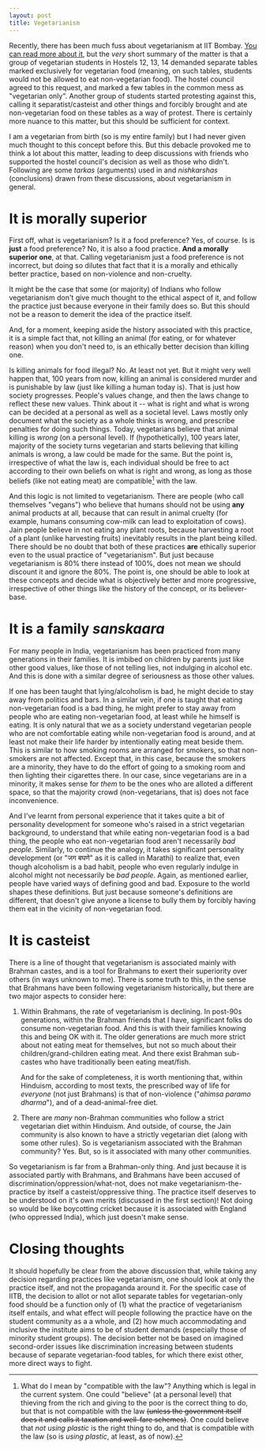 ```yaml
---
layout: post
title: Vegetarianism
---
```


Recently, there has been much fuss about vegetarianism at IIT Bombay.
[You can read more about it](https://archive.is/3KR66), but the _very_ short
summary of the matter is that a group of vegetarian students in Hostels 12, 13,
14 demanded separate tables marked exclusively for vegetarian food (meaning, on
such tables, students would not be allowed to eat non-vegetarian food). The
hostel council agreed to this request, and marked a few tables in the common
mess as "vegetarian only". Another group of students started protesting against
this, calling it separatist/casteist and other things and forcibly brought and
ate non-vegetarian food on these tables as a way of protest. There is certainly
more nuance to this matter, but this should be sufficient for context.

I am a vegetarian from birth (so is my entire family) but I had never given much
thought to this concept before this. But this debacle provoked me to think a lot
about this matter, leading to deep discussions with friends who supported the
hostel council's decision as well as those who didn't. Following are some
_tarkas_ (arguments) used in and _nishkarshas_ (conclusions) drawn from these
discussions, about vegetarianism in general.

# It is morally superior

First off, what is vegetarianism? Is it a food preference? Yes, of course. Is is
**just** a food preference? No, it is also a food practice. **And a morally
superior one**, at that. Calling vegetarianism just a food preference is not
incorrect, but doing so dilutes that fact that it is a morally and ethically
better practice, based on non-violence and non-cruelty.

It might be the case that some (or majority) of Indians who follow vegetarianism
don't give much thought to the ethical aspect of it, and follow the practice
just because everyone in their family does so. But this should not be a reason
to demerit the idea of the practice itself.

And, for a moment, keeping aside the history associated with this practice, it
is a simple fact that, not killing an animal (for eating, or for whatever
reason) when you don't need to, is an ethically better decision than killing
one.

Is killing animals for food illegal? No. At least not yet. But it might very
well happen that, 100 years from now, killing an animal is considered murder and
is punishable by law (just like killing a human today is). That is just how
society progresses. People's values change, and then the laws change to reflect
these new values. Think about it -- what is right and what is wrong can be
decided at a personal as well as a societal level. Laws mostly only document
what the society as a whole thinks is wrong, and prescribe penalties for doing
such things. Today, vegetarians believe that animal killing is _wrong_ (on a
personal level). If (hypothetically), 100 years later, majority of the society
turns vegetarian and starts believing that killing animals is wrong, a law could
be made for the same. But the point is, irrespective of what the law is, each
individual should be free to act according to their own beliefs on what is right
and wrong, as long as those beliefs (like not eating meat) are compatible[^1]
with the law.

And this logic is not limited to vegetarianism. There are people (who call
themselves "vegans") who believe that humans should not be using **any** animal
products at all, because that can result in animal cruelty (for example, humans
consuming cow-milk can lead to exploitation of cows). Jain people believe in not
eating any plant roots, because harvesting a root of a plant (unlike harvesting
fruits) inevitably results in the plant being killed. There should be no doubt
that both of these practices **are** ethically superior even to the usual
practice of "vegetarianism". But just because vegetarianism is 80% there instead
of 100%, does not mean we should discount it and ignore the 80%. The point is,
one should be able to look at these concepts and decide what is objectively
better and more progressive, irrespective of other things like the history of
the concept, or its believer-base.

# It is a family _sanskaara_

For many people in India, vegetarianism has been practiced from many generations
in their families. It is imbibed on children by parents just like other good
values, like those of not telling lies, not indulging in alcohol etc. And this
is done with a similar degree of seriousness as those other values.

If one has been taught that lying/alcoholism is bad, he might decide to stay
away from politics and bars. In a similar vein, if one is taught that eating
non-vegetarian food is a bad thing, he might prefer to stay away from people who
are eating non-vegetarian food, at least while he himself is eating. It is only
natural that we as a society understand vegetarian people who are not
comfortable eating while non-vegetarian food is around, and at least not make
their life harder by intentionally eating meat beside them. This is similar to
how smoking rooms are arranged for smokers, so that non-smokers are not
affected. Except that, in this case, because the smokers are a minority, they
have to do the effort of going to a smoking room and then lighting their
cigarettes there. In our case, since vegetarians are in a minority, it makes
sense for _them_ to be the ones who are alloted a different space, so that the
majority crowd (non-vegetarians, that is) does not face inconvenience.

And I've learnt from personal experience that it takes quite a bit of
personality development for someone who's raised in a strict vegetarian
background, to understand that while eating non-vegetarian food is a bad thing,
the people who eat non-vegetarian food aren't necessarily _bad people_.
Similarly, to continue the analogy, it takes significant personality development
(or "जग बघणे" as it is called in Marathi) to realize that, even though
alcoholism is a bad habit, people who even regularly indulge in alcohol might
not necessarily be _bad people_. Again, as mentioned earlier, people have varied
ways of defining good and bad. Exposure to the world shapes these definitions.
But just because someone's definitions are different, that doesn't give anyone a
license to bully them by forcibly having them eat in the vicinity of
non-vegetarian food.

# It is casteist

There is a line of thought that vegetarianism is associated mainly with Brahman
castes, and is a tool for Brahmans to exert their superiority over others (in
ways unknown to me). There is some truth to this, in the sense that Brahmans
have been following vegetarianism historically, but there are two major aspects
to consider here:

1. Within Brahmans, the rate of vegetarianism is declining. In post-90s
   generations, within the Brahman friends that I have, significant folks do
   consume non-vegetarian food. And this is with their families knowing this and
   being OK with it. The older generations are much more strict about not eating
   meat for themselves, but not so much about their children/grand-children
   eating meat. And there exist Brahman sub-castes who have traditionally been
   eating meat/fish.

   And for the sake of completeness, it is worth mentioning that, within
   Hinduism, according to most texts, the prescribed way of life for _everyone_
   (not just Brahmans) is that of non-violence ("_ahimsa paramo dharma_"), and
   of a dead-animal-free diet.

2. There are _many_ non-Brahman communities who follow a strict vegetarian diet
   within Hinduism. And outside, of course, the Jain community is also known to
   have a strictly vegetarian diet (along with some other rules). So is
   vegetarianism associated with the Brahman community? Yes. But, so is it
   associated with many other communities.

So vegetarianism is far from a Brahman-only thing. And just because it is
associated partly with Brahmans, and Brahmans have been accused of
discrimination/oppression/what-not, does not make vegetarianism-the-practice by
itself a casteist/oppressive thing. The practice itself deserves to be
understood on it's own merits (discussed in the first section)! Not doing so
would be like boycotting cricket because it is associated with England (who
oppressed India), which just doesn't make sense.

# Closing thoughts

It should hopefully be clear from the above discussion that, while taking any
decision regarding practices like vegetarianism, one should look at only the
practice itself, and not the propaganda around it. For the specific case of
IITB, the decision to allot or not allot separate tables for vegetarian-only
food should be a function only of (1) what the practice of vegetarianism itself
entails, and what effect will people following the practice have on the student
community as a a whole, and (2) how much accommodating and inclusive the
institute aims to be of student demands (especially those of minority student
groups). The decision better not be based on imagined second-order issues like
discrimination increasing between students because of separate vegetarian-food
tables, for which there exist other, more direct ways to fight.

[^1]:
    What do I mean by "compatible with the law"? Anything which is legal in the
    current system. One could "believe" (at a personal level) that thieving from
    the rich and giving to the poor is the correct thing to do, but that is not
    compatible with the law ~~(unless the government itself does it and calls it
    taxation and well-fare schemes)~~. One could believe that _not using
    plastic_ is the right thing to do, and that is compatible with the law (so
    is _using plastic_, at least, as of now).
